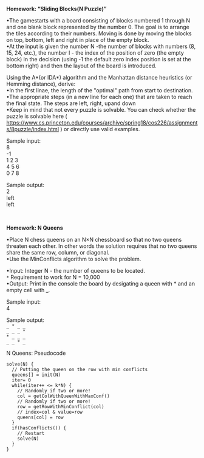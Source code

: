 <b>Homework: “Sliding Blocks(N Puzzle)”</b>

•The gamestarts with a board consisting of blocks numbered 1 through N and one blank block represented by the number 0. 
The goal is to arrange the tiles according to their numbers. Moving is done by moving the blocks on top, bottom, left and right in place of the empty block.<br>
•At the input is given the number N -the number of blocks with numbers (8, 15, 24, etc.), the number I - the index of the position of zero (the empty block) 
in the decision (using -1 the default zero index position is set at the bottom right) and then the layout of the board is introduced.
<br>

Using the A*(or IDA*) algorithm and the Manhattan distance heuristics (or Hemming distance), derive: <br>
•In the first linae, the length of the "optimal" path from start to destination.<br>
•The appropriate steps (in a new line for each one) that are taken to reach the final state. The steps are left, right, upand down <br>
•Keep in mind that not every puzzle is solvable. You can check whether the puzzle is solvable here ( https://www.cs.princeton.edu/courses/archive/spring18/cos226/assignments/8puzzle/index.html ) or directly use valid examples.

Sample input:<br>
8<br>
-1<br>
1 2 3<br>
4 5 6<br>
0 7 8<br>

Sample output:<br>
2<br>
left<br>
left<br>

<br>


<b>Homework: N Queens</b><br>

•Place N chess queens on an N×N chessboard so that no two queens threaten each other. In other words the solution requires that no two queens share the same row, column, or diagonal.<br>
•Use the MinConflicts algorithm to solve the problem.<br>

•Input: Integer N - the number of queens to be located.<br>
`*` Requirement to work for N = 10,000<br>
•Output: Print in the console the board by desigating a queen with * and an empty cell with _.<br>

Sample input:<br>
4<br>

Sample output:<br>
 `_ * _ _` <br>
 `_ _ _ *` <br>
 `* _ _ _` <br>
 `_ _ * _` <br>
 
N Queens: Pseudocode<br>
```
solve(N) {
  // Putting the queen on the row with min conflicts
  queens[] = init(N)
  iter= 0
  while(iter++ <= k*N) {
    // Randomly if two or more!
    col = getColWithQueenWithMaxConf()
    // Randomly if two or more!
    row = getRowWithMinConflict(col)
    // index=col & value=row
    queens[col] = row
  }
  if(hasConflicts()) {
    // Restart
    solve(N)
  }
}
```

